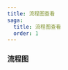 ```yaml
---
title: 流程图查看
saga:
  title: 流程图查看
  order: 1
---
```


### 流程图

<code src="or_so/src/myDemo/Graph" />

